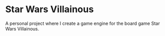 # Star Wars Villainous

A personal project where I create a game engine for the board game Star Wars Villainous.

